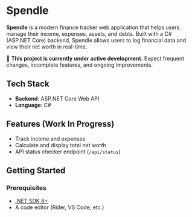 # Spendle

**Spendle** is a modern finance tracker web application that helps users manage their income, expenses, assets, and debts. Built with a C# (ASP.NET Core) backend, Spendle allows users to log financial data and view their net worth in real-time.

🚧 **This project is currently under active development.** Expect frequent changes, incomplete features, and ongoing improvements.

## Tech Stack
- **Backend**: ASP.NET Core Web API
- **Language**: C#

## Features (Work In Progress)

- Track income and expenses
- Calculate and display total net worth
- API status checker endpoint (`/api/status`)

## Getting Started

### Prerequisites

- [.NET SDK 8+](https://dotnet.microsoft.com/)
- A code editor (Rider, VS Code, etc.)
